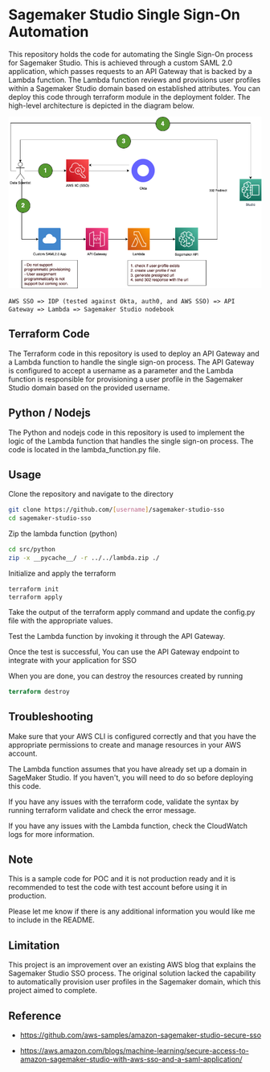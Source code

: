 # Sagemaker Studio Single Sign-On Automation

This repository holds the code for automating the Single Sign-On process for Sagemaker Studio. This is achieved through a custom SAML 2.0 application, which passes requests to an API Gateway that is backed by a Lambda function. The Lambda function reviews and provisions user profiles within a Sagemaker Studio domain based on established attributes. You can deploy this code through terraform module in the deployment folder. The high-level architecture is depicted in the diagram below.

![alt text](https://github.com/weiwarren/sagemaker-studio-sso/blob/master/architecture.png?raw=true)


```
AWS SSO => IDP (tested against Okta, auth0, and AWS SSO) => API Gateway => Lambda => Sagemaker Studio nodebook
```

## Terraform Code
The Terraform code in this repository is used to deploy an API Gateway and a Lambda function to handle the single sign-on process. The API Gateway is configured to accept a username as a parameter and the Lambda function is responsible for provisioning a user profile in the Sagemaker Studio domain based on the provided username.

## Python / Nodejs
The Python and nodejs code in this repository is used to implement the logic of the Lambda function that handles the single sign-on process. The code is located in the lambda_function.py file.


## Usage
Clone the repository and navigate to the directory

```bash
git clone https://github.com/[username]/sagemaker-studio-sso
cd sagemaker-studio-sso
```
Zip the lambda function (python)

```bash
cd src/python
zip -x __pycache__/ -r ../../lambda.zip ./
```

Initialize and apply the terraform
```
terraform init
terraform apply
```

Take the output of the terraform apply command and update the config.py file with the appropriate values.

Test the Lambda function by invoking it through the API Gateway.

Once the test is successful, You can use the API Gateway endpoint to integrate with your application for SSO

When you are done, you can destroy the resources created by running

```terraform
terraform destroy
```

## Troubleshooting
Make sure that your AWS CLI is configured correctly and that you have the appropriate permissions to create and manage resources in your AWS account.

The Lambda function assumes that you have already set up a domain in SageMaker Studio. If you haven't, you will need to do so before deploying this code.

If you have any issues with the terraform code, validate the syntax by running terraform validate and check the error message.

If you have any issues with the Lambda function, check the CloudWatch logs for more information.

## Note
This is a sample code for POC and it is not production ready and it is recommended to test the code with test account before using it in production.

Please let me know if there is any additional information you would like me to include in the README.


## Limitation

This project is an improvement over an existing AWS blog that explains the Sagemaker Studio SSO process. The original solution lacked the capability to automatically provision user profiles in the Sagemaker domain, which this project aimed to complete.

## Reference

- https://github.com/aws-samples/amazon-sagemaker-studio-secure-sso

- https://aws.amazon.com/blogs/machine-learning/secure-access-to-amazon-sagemaker-studio-with-aws-sso-and-a-saml-application/